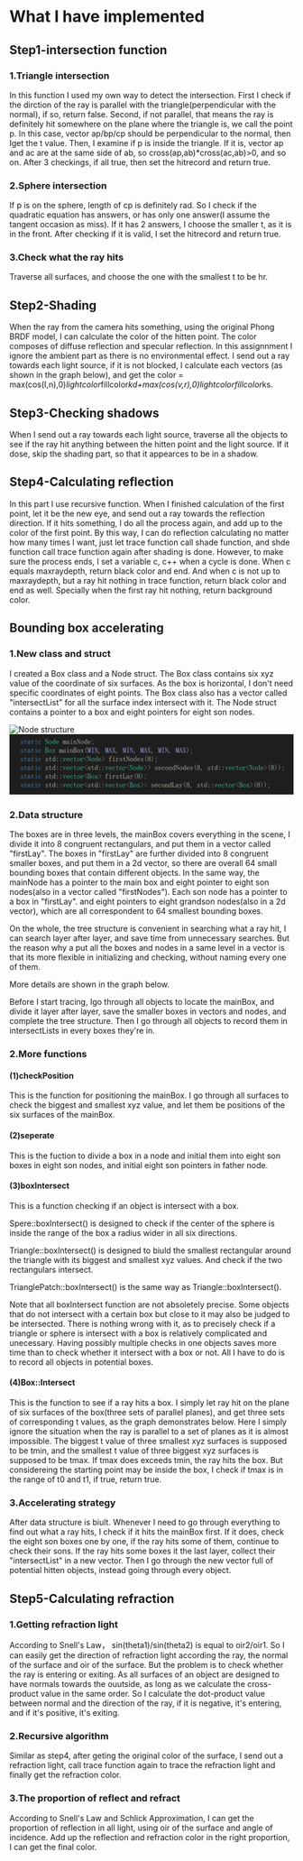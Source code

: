 # What I have implemented
## Step1-intersection function
### 1.Triangle intersection
In this function I used my own way to detect the intersection. 
First I check if the dirction of the ray is parallel with the triangle(perpendicular with the normal), if so, return false. 
Second, if not parallel, that means the ray is definitely hit somewhere on the plane where the triangle is, we call the point p. In this case, vector ap/bp/cp should be perpendicular to the normal, then Iget the t value. 
Then, I examine if p is inside the triangle. If it is, vector ap and ac are at the same side of ab, so cross(ap,ab)*cross(ac,ab)>0, and so on. After 3 checkings, if all true, then set the hitrecord and return true.

### 2.Sphere intersection
If p is on the sphere, length of cp is definitely rad. So I check if the quadratic equation has answers, or has only one answer(I assume the tangent occasion as miss). If it has 2 answers, I choose the smaller t, as it is in the front. 
After checking if it is valid, I set the hitrecord and return true.

### 3.Check what the ray hits
Traverse all surfaces, and choose the one with the smallest t to be hr.

## Step2-Shading
When the ray from the camera hits something, using the original Phong BRDF model, I can calculate the color of the hitten point. The color composes of diffuse reflection and specular reflection. In this assignnment I ignore the ambient 
part as there is no environmental effect. I send out a ray towards each light source, if it is not blocked, I calculate each vectors (as shown in the graph below), and get the 
color = max(cos(I,n),0)*lightcolor*fillcolor*kd+max(cos(v,r),0)*lightcolor*fillcolor*ks.

## Step3-Checking shadows
When I send out a ray towards each light source, traverse all the objects to see if the ray hit anything between the hitten point and the light source. If it dose, skip the shading part, so that it appearces to be in a shadow.

## Step4-Calculating reflection
In this part I use recursive function. When I finished calculation of the first point, let it be the new eye, and send out a ray towards the reflection direction. If it hits something, 
I do all the process again, and add up to the color of the first point. By this way, I can do reflection calculating no matter how many times I want, just let trace function call shade function, and shde function call trace function again after shading 
is done. However, to make sure the process ends, I set a variable c, c++ when a cycle is done. When c equals maxraydepth, return black color and end. And when c is not up to maxraydepth, but a ray hit nothing in trace function, return black 
color and end as well. Specially when the first ray hit nothing, return background color.

## Bounding box accelerating
### 1.New class and struct
I created a Box class and a Node struct. The Box class contains six xyz value of the coordinate of six surfaces. As the box is horizontal, I don't need specific coordinates of eight points. The Box class also has a vector<int> called "intersectList" for all the surface index intersect with it. The Node struct contains a pointer to a box and eight pointers for eight son nodes.

![Node structure](https://user-images.githubusercontent.com/92585107/189517257-d8b4c826-6fd5-45e7-8e61-8ed8e886bab1.png)
![Box class](devenv_fwljTxnBeP.png)

### 2.Data structure
The boxes are in three levels, the mainBox covers everything in the scene, I divide it into 8 congruent rectangulars, and put them in a vector<Box> called "firstLay". 
The boxes in "firstLay" are further divided into 8 congruent smaller boxes, and put them in a 2d vector<Box>, so there are overall 64 small bounding boxes that contain different objects. 
In the same way, the mainNode has a pointer to the main box and eight pointer to eight son nodes(also in a vector<node> called "firstNodes"). Each son node has a pointer to a box in "firstLay". and eight pointers to eight grandson nodes(also in a 2d vector<Node>), which are all correspondent to 64 smallest bounding boxes.  

On the whole, the tree structure is convenient in searching what a ray hit, I can search layer after layer, and save time from unnecessary searches. 
But the reason why a put all the boxes and nodes in a same level in a vector is that its more flexible in initializing and checking, without naming every one of them.
  
  More details are shown in the graph below. 
  
  Before I start tracing, Igo through all objects to locate the mainBox, and divide it layer after layer, save the smaller boxes in vectors and nodes, and complete the tree structure. Then I go through all objects to record them in intersectLists in every boxes they're in.
  
### 2.More functions
#### (1)checkPosition
  This is the function for positioning the mainBox. I go through all surfaces to check the biggest and smallest xyz value, and let them be positions of the six surfaces of the mainBox.
#### (2)seperate
  This is the fuction to divide a box in a node and initial them into eight son boxes in eight son nodes, and initial eight son pointers in father node.
#### (3)boxIntersect
  This is a function checking if an object is intersect with a box.
  
  Spere::boxIntersect() is designed to check if the center of the sphere is inside the range of the box  a radius wider in all six directions.
  
  Triangle::boxIntersect() is designed to biuld the smallest rectangular around the triangle with its biggest and smallest xyz values. And check if the two rectangulars intersect.
  
  TrianglePatch::boxIntersect() is the same way as Triangle::boxIntersect().
  
  Note that all boxIntersect function are not absoletely precise. Some objects that do not intersect with a certain box but close to it may also be judged to be intersected. There is nothing wrong with it, as to precisely check if a triangle or sphere is intersect with a box is relatively complicated and unecessary. Having possibly multiple checks in one objects saves more time than to check whether it intersect with a box or not. All I have to do is to record all objects in potential boxes.
#### (4)Box::Intersect
  This is the function to see if a ray hits a box.
  I simply let ray hit on the plane of six surfaces of the box(three sets of parallel planes), and get three sets of corresponding t values, as the graph demonstrates below. Here I simply ignore the situation when the ray is parallel to a set of planes as it is almost impossible. The biggest t value of three smallest xyz surfaces is supposed to be tmin, and the smallest t value of three biggest xyz surfaces is supposed to be tmax. If tmax does exceeds tmin, the ray hits the box. But considereing the starting point may be inside the box, I check if tmax is in the range of t0 and t1, if true, return true.

### 3.Accelerating strategy
  After data structure is biult. Whenever I need to go through everything to find out what a ray hits, I check if it hits the mainBox first. If it does, check the eight son boxes one by one, if the ray hits some of them, continue to check their sons. If the ray hits some boxes it the last layer, collect their "intersectList" in a new vector. Then I go through the new vector full of potential hitten objects, instead going through every object.

## Step5-Calculating refraction
### 1.Getting refraction light
  According to Snell's Law， sin(theta1)/sin(theta2) is equal to oir2/oir1. So I can easily get the direction of refraction light according the ray, the normal of the surface and oir of the surface. 
  But the problem is to check whether the ray is entering or exiting. As all surfaces of an object are designed to have normals towards the ouutside, as long as we calculate the cross-product value in the same order. So I calculate the dot-product value between normal and the direction of the ray, if it is negative, it's entering, and if it's positive, it's exiting.
### 2.Recursive algorithm
  Similar as step4, after geting the original color of the surface, I send out a refraction light, call trace function again to trace the refraction light and finally get the refraction color.
### 3.The proportion of reflect and refract
  According to Snell's Law and Schlick Approximation, I can get the proportion of reflection in all light, using oir of the surface and angle of incidence. Add up the reflection and refraction color in the right proportion, I can get the final color.
  
  
  
  
